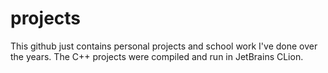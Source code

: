 # projects
This github just contains personal projects and school work I've done over the years. The C++ projects were compiled and run in JetBrains CLion.
